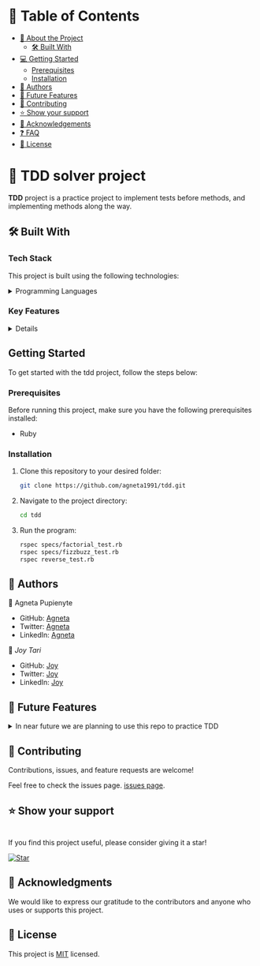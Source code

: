 
# 📗 Table of Contents

- [📖 About the Project](#about-project)
  - [🛠 Built With](#built-with)
- [💻 Getting Started](#getting-started)
  - [Prerequisites](#prerequisites)
  - [Installation](#installation)
- [👥 Authors](#authors)
- [🔭 Future Features](#future-features)
- [🤝 Contributing](#contributing)
- [⭐️ Show your support](#support)
- [🙏 Acknowledgements](#acknowledgements)
- [❓ FAQ](#faq)
- [📝 License](#license)

<!-- PROJECT DESCRIPTION -->

# 📖 TDD solver project <a name="about-project"></a>

**TDD** project is a practice project to implement tests before methods, and implementing methods along the way.

## 🛠 Built With <a name="built-with"></a>

### Tech Stack

This project is built using the following technologies:

<details>
<summary>Programming Languages</summary>
  <ul>
    <li>Ruby</li>
  </ul>
</details>

### Key Features <a name="key-features"></a>

<details>
  <ul>
    <li>Every method has tests</li>
    <li>Every test is made before method implemented</li>
  </ul>
</details>


<!-- GETTING STARTED -->

## Getting Started <a name="getting-started"></a>

To get started with the tdd project, follow the steps below:

### Prerequisites

Before running this project, make sure you have the following prerequisites installed:

- Ruby

### Installation <a name="installation"></a>

1. Clone this repository to your desired folder:

   ```sh
   git clone https://github.com/agneta1991/tdd.git

2. Navigate to the project directory:

    ```sh
    cd tdd
3. Run the program:
    ```sh
    rspec specs/factorial_test.rb
    rspec specs/fizzbuzz_test.rb
    rspec reverse_test.rb

<!-- AUTHORS -->

## 👥 Authors <a name="authors"></a>
👤 Agneta Pupienyte

- GitHub: [Agneta](https://github.com/agneta1991)<br>
- Twitter: [Agneta](https://twitter.com/pupienytea)<br>
- LinkedIn: [Agneta](https://www.linkedin.com/in/agneta-pupienyte-124a27256)<br>

👤 *Joy Tari*

- GitHub: [Joy](https://github.com/JoyTaribagshaw)<br>
- Twitter: [Joy](https://twitter.com/JoyTariBagshaw)<br>
- LinkedIn: [Joy](https://www.linkedin.com/in/joytaribagshaw/)<br>


## 🔭 Future Features <a name="future-features"></a>

<details>
<summary>In near future we are planning to use this repo to practice TDD</summary>
</details>

<!-- CONTRIBUTING -->
## 🤝 Contributing <a name="contributing"></a>

Contributions, issues, and feature requests are welcome!

Feel free to check the issues page.
[issues page](https://github.com/agneta1991/tdd/issues).

## ⭐️ Show your support <a name="support"></a>
<br>
If you find this project useful, please consider giving it a star!

[![Star](https://img.shields.io/github/stars/agneta1991/tdd?style=social)](https://github.com/agneta1991/tdd)


<!-- ACKNOWLEDGEMENTS -->
## 🙏 Acknowledgments <a name="acknowledgements"></a>
We would like to express our gratitude to the contributors and anyone who uses or supports this project.

<!-- LICENSE -->
## 📝 License <a name="license"></a>
This project is [MIT](./LICENSE) licensed.
